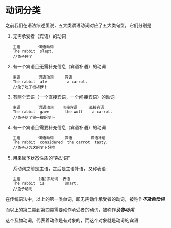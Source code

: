 # 动词分类

之前我们在语法综述里说，五大类谓语动词对应了五大类句型，它们分别是

1. 无需承受者（宾语）的动词

    ```
    主语        谓语动词
    The rabbit  slept.
    //兔子睡了
    ```

2. 有一个宾语且无需补充信息（宾语补语）的动词

    ```
    主语        谓语动词     宾语
    The rabbit  ate         a carrot.
    //兔子吃了根胡萝卜
    ```

3. 有两个宾语（一个直接宾语，一个间接宾语）的动词

    ```
    主语        谓语动词    间接宾语     直接宾语
    The rabbit  gave       the wolf    a carrot.
    //兔子给了狼一根胡萝卜
    ```

4. 有一个宾语且需要补充信息（宾语补语）的动词

    ```
    主语        谓语动词     宾语        宾语补语
    The rabbit  considered  the carrot  tasty.
    //兔子认为这胡萝卜好吃
    ```

5. 用来赋予状态性质的“系动词”

    系动词之前是主语，之后是主语补语，又称表语

    ```
    主语        (连)系动词  表语
    The rabbit  is         smart.
    //兔子聪明
    ```

在传统语法中，以上的第一类单词，即无需动作承受者的动词，被称作***不及物动词***

而以上的第二类到第四类需要动作承受者的动词，被称作***及物动词***

这个及物动词，代表着动作是有对象的，而这个对象就是动词的宾语
